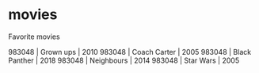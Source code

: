 # movies
Favorite movies 

983048 | Grown ups | 2010
983048 | Coach Carter | 2005
983048 | Black Panther | 2018
983048 | Neighbours | 2014
983048 | Star Wars | 2005
